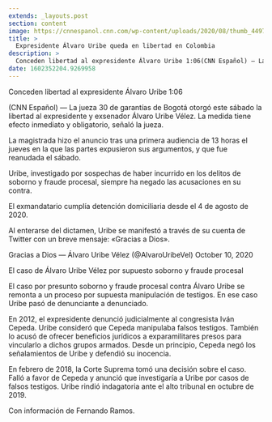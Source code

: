 ```yaml
--- 
extends: _layouts.post 
section: content 
image: https://cnnespanol.cnn.com/wp-content/uploads/2020/08/thumb_44970.jpeg?quality=100&strip=info 
title: > 
  Expresidente Álvaro Uribe queda en libertad en Colombia 
description: > 
  Conceden libertad al expresidente Álvaro Uribe 1:06(CNN Español) — La jueza 30 de garantías de Bogotá otorgó este sábado la libertad al expresidente y exsenador Álvaro Uribe Vélez.La magistrada hizo el anuncio tras una primera audiencia de 13 horas el jueves en la que las partes expusieron sus argumentos, y que fue reanudada el sábado.Uribe, investigado por sospechas de haber incurrido en los delitos de soborno y fraude procesal, siempre ha negado las acusaciones en su contra.Gracias a Dios — Álvaro Uribe Vélez (@AlvaroUribeVel) October 10, 2020El caso de Álvaro Uribe Vélez por supuesto soborno y fraude procesalEl caso por presunto soborno y fraude procesal contra Álvaro Uribe se remonta a un proceso por supuesta manipulación de testigos.Falló a favor de Cepeda y anunció que investigaría a Uribe por casos de falsos testigos. 
date: 1602352204.9269958 
--- 
```

Conceden libertad al expresidente Álvaro Uribe 1:06

(CNN Español) — La jueza 30 de garantías de Bogotá otorgó este sábado la libertad al expresidente y exsenador Álvaro Uribe Vélez. La medida tiene efecto inmediato y obligatorio, señaló la jueza.

La magistrada hizo el anuncio tras una primera audiencia de 13 horas el jueves en la que las partes expusieron sus argumentos, y que fue reanudada el sábado.

Uribe, investigado por sospechas de haber incurrido en los delitos de soborno y fraude procesal, siempre ha negado las acusaciones en su contra.

El exmandatario cumplía detención domiciliaria desde el 4 de agosto de 2020.

Al enterarse del dictamen, Uribe se manifestó a través de su cuenta de Twitter con un breve mensaje: «Gracias a Dios».

Gracias a Dios — Álvaro Uribe Vélez (@AlvaroUribeVel) October 10, 2020

El caso de Álvaro Uribe Vélez por supuesto soborno y fraude procesal

El caso por presunto soborno y fraude procesal contra Álvaro Uribe se remonta a un proceso por supuesta manipulación de testigos. En ese caso Uribe pasó de denunciante a denunciado.

En 2012, el expresidente denunció judicialmente al congresista Iván Cepeda. Uribe consideró que Cepeda manipulaba falsos testigos. También lo acusó de ofrecer beneficios jurídicos a exparamilitares presos para vincularlo a dichos grupos armados. Desde un principio, Cepeda negó los señalamientos de Uribe y defendió su inocencia.

En febrero de 2018, la Corte Suprema tomó una decisión sobre el caso. Falló a favor de Cepeda y anunció que investigaría a Uribe por casos de falsos testigos. Uribe rindió indagatoria ante el alto tribunal en octubre de 2019.

Con información de Fernando Ramos.